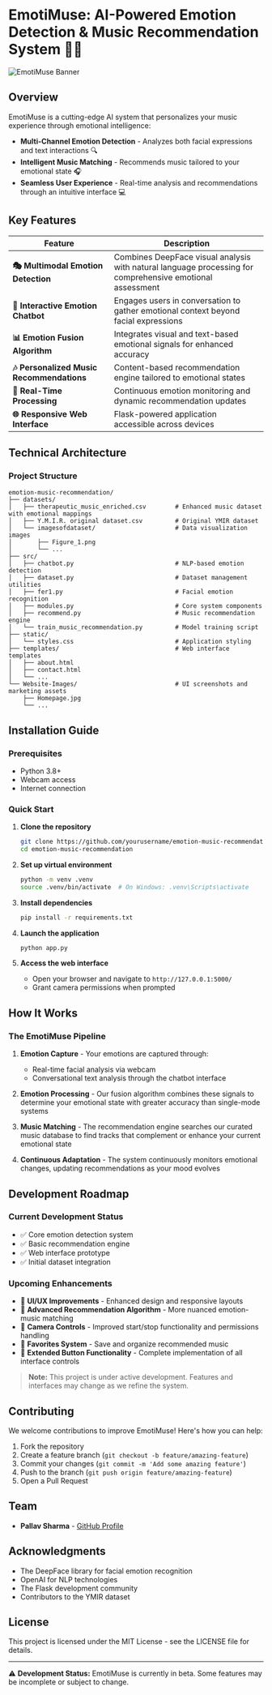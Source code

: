 # **EmotiMuse: AI-Powered Emotion Detection & Music Recommendation System** 🎵🤖

![EmotiMuse Banner](https://github.com/user-attachments/assets/3f4b822c-71db-4360-a202-a64f098c1137)

## **Overview**  
EmotiMuse is a cutting-edge AI system that personalizes your music experience through emotional intelligence:

- **Multi-Channel Emotion Detection** - Analyzes both facial expressions and text interactions 🔍
- **Intelligent Music Matching** - Recommends music tailored to your emotional state 🎧
- **Seamless User Experience** - Real-time analysis and recommendations through an intuitive interface 💻

## **Key Features**

| Feature | Description |
|---------|-------------|
| **🎭 Multimodal Emotion Detection** | Combines DeepFace visual analysis with natural language processing for comprehensive emotional assessment |
| **💬 Interactive Emotion Chatbot** | Engages users in conversation to gather emotional context beyond facial expressions |
| **📊 Emotion Fusion Algorithm** | Integrates visual and text-based emotional signals for enhanced accuracy |
| **🎶 Personalized Music Recommendations** | Content-based recommendation engine tailored to emotional states |
| **🔄 Real-Time Processing** | Continuous emotion monitoring and dynamic recommendation updates |
| **🌐 Responsive Web Interface** | Flask-powered application accessible across devices |

## **Technical Architecture**

### Project Structure
```
emotion-music-recommendation/
├── datasets/
│   ├── therapeutic_music_enriched.csv        # Enhanced music dataset with emotional mappings
│   ├── Y.M.I.R. original dataset.csv         # Original YMIR dataset
│   └── imagesofdataset/                      # Data visualization images
│       ├── Figure_1.png
│       └── ...
├── src/
│   ├── chatbot.py                            # NLP-based emotion detection
│   ├── dataset.py                            # Dataset management utilities
│   ├── fer1.py                               # Facial emotion recognition
│   ├── modules.py                            # Core system components
│   ├── recommend.py                          # Music recommendation engine
│   └── train_music_recommendation.py         # Model training script
├── static/
│   └── styles.css                            # Application styling
├── templates/                                # Web interface templates
│   ├── about.html
│   ├── contact.html
│   └── ...
└── Website-Images/                           # UI screenshots and marketing assets
    ├── Homepage.jpg
    └── ...
```

## **Installation Guide**

### Prerequisites
- Python 3.8+
- Webcam access
- Internet connection

### Quick Start

1. **Clone the repository**
   ```bash
   git clone https://github.com/yourusername/emotion-music-recommendation.git
   cd emotion-music-recommendation
   ```

2. **Set up virtual environment**
   ```bash
   python -m venv .venv
   source .venv/bin/activate  # On Windows: .venv\Scripts\activate
   ```

3. **Install dependencies**
   ```bash
   pip install -r requirements.txt
   ```

4. **Launch the application**
   ```bash
   python app.py
   ```

5. **Access the web interface**
   - Open your browser and navigate to `http://127.0.0.1:5000/`
   - Grant camera permissions when prompted

## **How It Works**

### The EmotiMuse Pipeline
1. **Emotion Capture** - Your emotions are captured through:
   - Real-time facial analysis via webcam
   - Conversational text analysis through the chatbot interface

2. **Emotion Processing** - Our fusion algorithm combines these signals to determine your emotional state with greater accuracy than single-mode systems

3. **Music Matching** - The recommendation engine searches our curated music database to find tracks that complement or enhance your current emotional state

4. **Continuous Adaptation** - The system continuously monitors emotional changes, updating recommendations as your mood evolves

## **Development Roadmap**

### Current Development Status
- ✅ Core emotion detection system
- ✅ Basic recommendation engine
- ✅ Web interface prototype
- ✅ Initial dataset integration

### Upcoming Enhancements
- 🔄 **UI/UX Improvements** - Enhanced design and responsive layouts
- 🔄 **Advanced Recommendation Algorithm** - More nuanced emotion-music matching
- 🔄 **Camera Controls** - Improved start/stop functionality and permissions handling
- 🔄 **Favorites System** - Save and organize recommended music
- 🔄 **Extended Button Functionality** - Complete implementation of all interface controls

> **Note:** This project is under active development. Features and interfaces may change as we refine the system.

## **Contributing**

We welcome contributions to improve EmotiMuse! Here's how you can help:

1. Fork the repository
2. Create a feature branch (`git checkout -b feature/amazing-feature`)
3. Commit your changes (`git commit -m 'Add some amazing feature'`)
4. Push to the branch (`git push origin feature/amazing-feature`)
5. Open a Pull Request

## **Team**

- **Pallav Sharma** - [GitHub Profile](https://github.com/pallav)

## **Acknowledgments**

- The DeepFace library for facial emotion recognition
- OpenAI for NLP technologies
- The Flask development community
- Contributors to the YMIR dataset

## **License**

This project is licensed under the MIT License - see the LICENSE file for details.

---

⚠️ **Development Status:** EmotiMuse is currently in beta. Some features may be incomplete or subject to change.